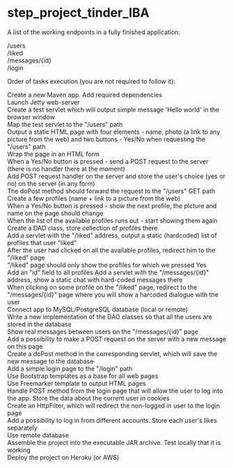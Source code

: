 # step_project_tinder_IBA
A list of the working endpoints in a fully finished application:

/users  
/liked  
/messages/{id}  
/login  


Order of tasks execution (you are not required to follow it):  

Create a new Maven app. Add required dependencies  
Launch Jetty web-server  
Create a test servlet which will output simple message 'Hello world' in the browser window  
Map the test servlet to the "/users" path  
Output a static HTML page with four elements - name, photo (a link to any picture from the web) and two buttons - Yes/No when requesting the "/users" path  
Wrap the page in an HTML form  
When a Yes/No button is pressed - send a POST request to the server (there is no handler there at the moment)  
Add POST request handler on the server and store the user's choice (yes or no) on the server (in any form)  
The doPost method should forward the request to the "/users" GET path  
Create a few profiles (name + link to a picture from the web)  
When a Yes/No button is pressed - show the next profile, the picture and name on the page should change  
When the list of the available profiles runs out - start showing them again  
Create a DAO class, store collection of profiles there  
Add a servlet with the "/liked" address, output a static (hardcoded) list of profiles that user "liked"  
After the user had clicked on all the available profiles, redirect him to the "/liked" page  
"/liked" page should only show the profiles for which we pressed Yes  
Add an "id" field to all profiles
Add a servlet with the "/messages/{id}" address, show a static chat with hard-coded messages there  
When clicking on some profile on the "/liked" page, redirect to the "/messages/{id}" page where you will show a harcoded dialogue with the user  
Connect app to MySQL/PostgreSQL database (local or remote)  
Write a new implementation of the DAO classes so that all the users are stored in the database  
Show real messages between users on the "/messages/{id}" page  
Add a possibility to make a POST request on the server with a new message on this page  
Create a doPost method in the corresponding servlet, which will save the new message to the database  
Add a simple login page to the "/login" path  
Use Bootstrap templates as a base for all web pages  
Use Freemarker template to output HTML pages  
Handle POST method from the login page that will allow the user to log into the app. Store the data about the current user in cookies  
Create an HttpFilter, which will redirect the non-logged in user to the login page  
Add a possibility to log in from different accounts. Store each user's likes separately  
Use remote database  
Assemble the project into the executable JAR archive. Test locally that it is working  
Deploy the project on Heroku (or AWS)  
